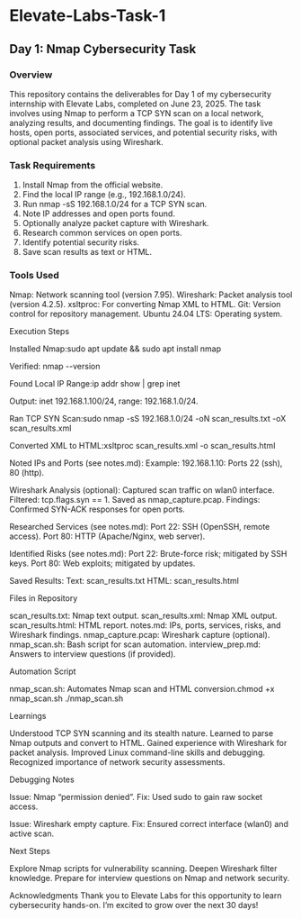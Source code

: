 # Elevate-Labs-Task-1
## Day 1: Nmap Cybersecurity Task
### Overview
This repository contains the deliverables for Day 1 of my cybersecurity internship with Elevate Labs, completed on June 23, 2025. The task involves using Nmap to perform a TCP SYN scan on a local network, analyzing results, and documenting findings. The goal is to identify live hosts, open ports, associated services, and potential security risks, with optional packet analysis using Wireshark.
### Task Requirements

1. Install Nmap from the official website.
2. Find the local IP range (e.g., 192.168.1.0/24).
3. Run nmap -sS 192.168.1.0/24 for a TCP SYN scan.
4. Note IP addresses and open ports found.
5. Optionally analyze packet capture with Wireshark.
6. Research common services on open ports.
7. Identify potential security risks.
8. Save scan results as text or HTML.

### Tools Used

Nmap: Network scanning tool (version 7.95).
Wireshark: Packet analysis tool (version 4.2.5).
xsltproc: For converting Nmap XML to HTML.
Git: Version control for repository management.
Ubuntu 24.04 LTS: Operating system.

Execution Steps

Installed Nmap:sudo apt update && sudo apt install nmap


Verified: nmap --version


Found Local IP Range:ip addr show | grep inet


Output: inet 192.168.1.100/24, range: 192.168.1.0/24.


Ran TCP SYN Scan:sudo nmap -sS 192.168.1.0/24 -oN scan_results.txt -oX scan_results.xml


Converted XML to HTML:xsltproc scan_results.xml -o scan_results.html




Noted IPs and Ports (see notes.md):
Example: 192.168.1.10: Ports 22 (ssh), 80 (http).


Wireshark Analysis (optional):
Captured scan traffic on wlan0 interface.
Filtered: tcp.flags.syn == 1.
Saved as nmap_capture.pcap.
Findings: Confirmed SYN-ACK responses for open ports.


Researched Services (see notes.md):
Port 22: SSH (OpenSSH, remote access).
Port 80: HTTP (Apache/Nginx, web server).


Identified Risks (see notes.md):
Port 22: Brute-force risk; mitigated by SSH keys.
Port 80: Web exploits; mitigated by updates.


Saved Results:
Text: scan_results.txt
HTML: scan_results.html



Files in Repository

scan_results.txt: Nmap text output.
scan_results.xml: Nmap XML output.
scan_results.html: HTML report.
notes.md: IPs, ports, services, risks, and Wireshark findings.
nmap_capture.pcap: Wireshark capture (optional).
nmap_scan.sh: Bash script for scan automation.
interview_prep.md: Answers to interview questions (if provided).

Automation Script

nmap_scan.sh: Automates Nmap scan and HTML conversion.chmod +x nmap_scan.sh
./nmap_scan.sh



Learnings

Understood TCP SYN scanning and its stealth nature.
Learned to parse Nmap outputs and convert to HTML.
Gained experience with Wireshark for packet analysis.
Improved Linux command-line skills and debugging.
Recognized importance of network security assessments.

Debugging Notes

Issue: Nmap “permission denied”.
Fix: Used sudo to gain raw socket access.


Issue: Wireshark empty capture.
Fix: Ensured correct interface (wlan0) and active scan.



Next Steps

Explore Nmap scripts for vulnerability scanning.
Deepen Wireshark filter knowledge.
Prepare for interview questions on Nmap and network security.

Acknowledgments
Thank you to Elevate Labs for this opportunity to learn cybersecurity hands-on. I’m excited to grow over the next 30 days!
